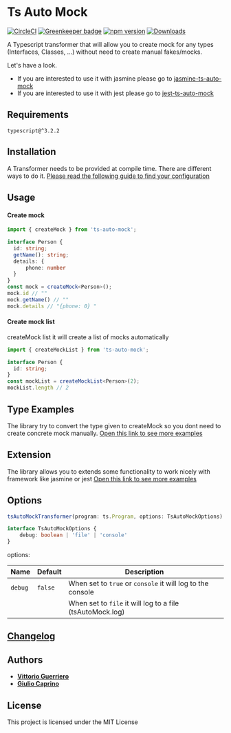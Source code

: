 # Ts Auto Mock
[![CircleCI](https://circleci.com/gh/uittorio/ts-auto-mock/tree/master.svg?style=svg)](https://circleci.com/gh/uittorio/ts-auto-mock/tree/master) 
[![Greenkeeper badge](https://badges.greenkeeper.io/uittorio/ts-auto-mock.svg)](https://greenkeeper.io/)
[![npm version](https://badge.fury.io/js/ts-auto-mock.svg)](https://badge.fury.io/js/ts-auto-mock)
[![Downloads](https://img.shields.io/npm/dt/ts-auto-mock.svg)](https://www.npmjs.com/package/ts-auto-mock)


A Typescript transformer that will allow you to create mock for any types (Interfaces, Classes, ...) without need to create manual fakes/mocks.

Let's have a look.

* If you are interested to use it with jasmine please go to [jasmine-ts-auto-mock](https://github.com/uittorio/jasmine-ts-auto-mock)
* If you are interested to use it with jest please go to [jest-ts-auto-mock](https://github.com/uittorio/jest-ts-auto-mock)

## Requirements
`
typescript@^3.2.2
`

## Installation
A Transformer needs to be provided at compile time. There are different ways to do it.
[Please read the following guide to find your configuration](docs/TRANSFORMER.md)

## Usage
#### Create mock
```ts
import { createMock } from 'ts-auto-mock';

interface Person {
  id: string;
  getName(): string;
  details: {
      phone: number
  }
}
const mock = createMock<Person>();
mock.id // ""
mock.getName() // ""
mock.details // "{phone: 0} "
```

#### Create mock list
createMock list it will create a list of mocks automatically
```ts
import { createMockList } from 'ts-auto-mock';

interface Person {
  id: string;
}
const mockList = createMockList<Person>(2);
mockList.length // 2
```

## Type Examples
The library try to convert the type given to createMock so you dont need to create concrete mock manually.
[Open this link to see more examples](docs/DETAILS.md)

## Extension
The library allows you to extends some functionality to work nicely with framework like jasmine or jest
[Open this link to see more examples](docs/EXTENSION.md)

## Options 
```ts
tsAutoMockTransformer(program: ts.Program, options: TsAutoMockOptions)

interface TsAutoMockOptions {
    debug: boolean | 'file' | 'console'
}
```
options:

| Name          | Default                     |  Description    |
| ------------- | --------------------------- | --------------- |
| `debug`       | `false`                     | When set to `true` or `console` it will log to the console
|               |                             | When set to `file` it will log to a file (tsAutoMock.log)

## [Changelog](CHANGELOG.md)

## Authors

* [**Vittorio Guerriero**](https://github.com/uittorio)
* [**Giulio Caprino**](https://github.com/pmyl)

## License

This project is licensed under the MIT License
